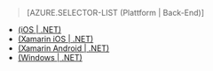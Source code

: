 ﻿> [AZURE.SELECTOR-LIST (Plattform | Back-End)]
- [(iOS | .NET)](../articles/app-service-mobile-dotnet-backend-ios-get-started-preview.md)
- [(Xamarin iOS | .NET)](../articles/app-service-mobile-dotnet-backend-xamarin-ios-get-started-preview.md)
- [(Xamarin Android | .NET)](../articles/app-service-mobile-dotnet-backend-xamarin-android-get-started-preview.md)
- [(Windows | .NET)](../articles/app-service-mobile-dotnet-backend-windows-store-dotnet-get-started-preview.md)

<!--HONumber=49-->